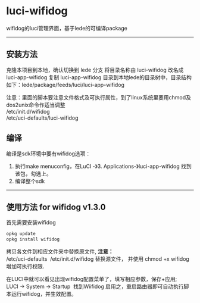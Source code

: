 luci-wifidog
===========

wifidog的luci管理界面，基于lede的可编译package


---
## 安装方法

克隆本项目到本地，确认切换到 lede 分支
将目录名称由 luci-wifidog 改名成 luci-app-wifidog
复制 luci-app-wifidog 目录到本地lede的目录树中，目录结构如下：lede/package/feeds/luci/luci-app-wifidog

注意：里面的脚本要注意文件格式及可执行属性，到了linux系统里要用chmod及dos2unix命令作适当调整  
/etc/init.d/wifidog  
/etc/uci-defaults/luci-wifidog


## 编译

编译是sdk环境中要有wifidog选项：
1. 执行make menuconfig，在LuCI -》3. Applications-》luci-app-wifidog 找到该包，勾选上。
2. 编译整个sdk

---
## 使用方法 for wifidog v1.3.0

首先需要安装wifidog
```bash
opkg update
opkg install wifidog
```


拷贝各文件到相应文件夹中替换原文件, __注意：__  
/etc/uci-defaults 
/etc/init.d/wifidog 替换源文件， 并使用 chmod +x wifidog 增加可执行权限.

在LUCI中就可以看见出现wifidog配置菜单了，填写相应参数，保存+应用;  
LUCI -> System -> Startup  找到Wiifidog 启用之，重启路由器即可自动执行脚本运行wifidog，并生效配置。
